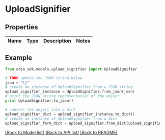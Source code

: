 # UploadSignifier


## Properties

Name | Type | Description | Notes
------------ | ------------- | ------------- | -------------

## Example

```python
from odin_sdk.models.upload_signifier import UploadSignifier

# TODO update the JSON string below
json = "{}"
# create an instance of UploadSignifier from a JSON string
upload_signifier_instance = UploadSignifier.from_json(json)
# print the JSON string representation of the object
print UploadSignifier.to_json()

# convert the object into a dict
upload_signifier_dict = upload_signifier_instance.to_dict()
# create an instance of UploadSignifier from a dict
upload_signifier_form_dict = upload_signifier.from_dict(upload_signifier_dict)
```
[[Back to Model list]](../README.md#documentation-for-models) [[Back to API list]](../README.md#documentation-for-api-endpoints) [[Back to README]](../README.md)


